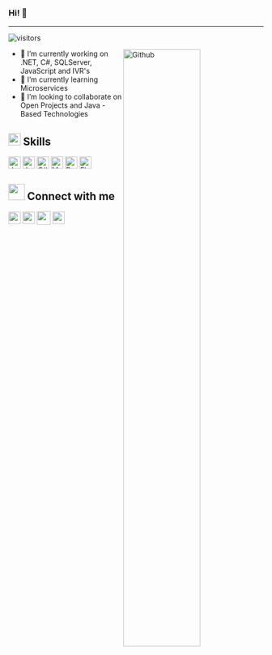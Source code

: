 ### Hi! 👋      
---
![visitors](https://visitor-badge.glitch.me/badge?page_id=saenzjulian) 

<img width="55%" align="right" alt="Github" src="https://raw.githubusercontent.com/onimur/.github/master/.resources/git-header.svg" />

- 🔭 I’m currently working on .NET, C#, SQLServer, JavaScript and IVR's
- 🌱 I’m currently learning Microservices
- 👯 I’m looking to collaborate on Open Projects and Java - Based Technologies 

## <img src = "https://media2.giphy.com/media/QssGEmpkyEOhBCb7e1/giphy.gif?cid=ecf05e47a0n3gi1bfqntqmob8g9aid1oyj2wr3ds3mg700bl&rid=giphy.gif" width = 24px> Skills

<a href="/path" title="Click me"></a>
<img width = '24px' title="Java" align= 'center' src="https://cdn-icons-png.flaticon.com/512/226/226777.png">
<img width = '24px' title="JavaScript" align= 'center' src="https://cdn-icons-png.flaticon.com/512/5968/5968292.png">
<img width = '24px' title="C#" align= 'center' src="https://cdn-icons-png.flaticon.com/512/6132/6132221.png">
<img width = '24px' title="MySQL" align= 'center' src="https://e7.pngegg.com/pngimages/747/798/png-clipart-mysql-mysql.png">
<img width = '24px' title="PostgreSQL" align= 'center' src="https://cdn-icons-png.flaticon.com/512/5968/5968342.png">
<img width = '24px' title="ElasticSearch" align= 'center' src="https://user-images.githubusercontent.com/9143253/47912437-f749bc00-de98-11e8-9669-e97f58b8be2e.png">


## <img src = "https://media.giphy.com/media/J3AFbrUR0KiAsAJsHS/giphy.gif" width = 32px> Connect with me
<a href = 'https://www.linkedin.com/in/saenzjulian/'> <img width = '24px' align= 'center' src="https://cdn-icons-png.flaticon.com/512/174/174857.png"/></a> 
<a href = 'https://github.com/saenzjulian'> <img width = '24px' align= 'center' src="https://cdn-icons-png.flaticon.com/512/25/25231.png"/></a> 
<a href = 'https://medium.com/@saenzjulian'> <img width = '27px' align= 'center' src="https://cdn4.iconfinder.com/data/icons/social-media-2210/24/Medium-512.png"/></a>
<a href = 'https://twitter.com/saenzjulian_'> <img width = '24px' align= 'center' src="https://upload.wikimedia.org/wikipedia/commons/thumb/4/4f/Twitter-logo.svg/934px-Twitter-logo.svg.png"/></a>








